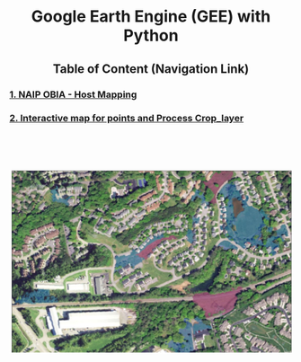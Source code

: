 
<div align="center"><h1> Google Earth Engine (GEE) with Python </h1></div>

<div align="center"><h2>Table of Content (Navigation Link) </h2></div>
<h3><a href="https://nbviewer.jupyter.org/github/ncsu-landscape-dynamics/eRADS/blob/master/GEE_Host_Mapping/TOH_Report1.ipynb"> 1. NAIP OBIA - Host Mapping </a></h3>
<h3><a href="https://nbviewer.jupyter.org/github/wanwanliang/GEE-Python/blob/master/code/Plot%20Points%20and%20Processing%20Crop%20layer.ipynb">2. Interactive map for points and Process Crop_layer </a></h3>


<br/><br/><br/>


![For Spatial Analysis](/files/map.PNG)
